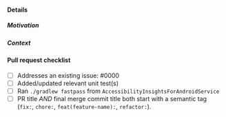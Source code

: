 #### Details

<!-- Usually a sentence or two describing what the PR changes -->

##### Motivation

<!-- This can be as simple as "addresses issue #123" -->

##### Context

<!-- Are there any parts that you've intentionally left out-of-scope for a later PR to handle? -->

<!-- Were there any alternative approaches you considered? What tradeoffs did you consider? -->

#### Pull request checklist
<!-- If a checklist item is not applicable to this change, write "n/a" in the checkbox -->

- [ ] Addresses an existing issue: #0000
- [ ] Added/updated relevant unit test(s)
- [ ] Ran `./gradlew fastpass` from `AccessibilityInsightsForAndroidService`
- [ ] PR title _AND_ final merge commit title both start with a semantic tag (`fix:`, `chore:`, `feat(feature-name):`, `refactor:`).
